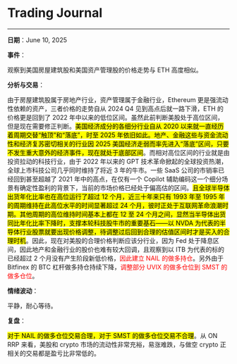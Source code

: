# Trading Journal

---

**日期**：June 10, 2025

**事件**：

观察到美国房屋建筑股和美国资产管理股的价格走势与 ETH 高度相似。

**分析与交易**：

由于房屋建筑股属于房地产行业，资产管理属于金融行业，Ethereum 更是强流动性依赖的资产，三者价格的走势自从 2024 Q4 见到高点后就一路下滑，ETH 的价格更是回到了 2022 年中以来的低位区间。虽然此前判断美股处于高位区间，但是现在需要修正判断。<mark>美国经济成分的各细分行业自从 2020 以来就一直经历着周期交替“触顶”和“落底”，时至 2025 年依旧如此。地产、金融这些与资金流动性和经济复苏密切相关的行业因 2025 美国经济走弱而率先进入“落底”区间，只要不发生重大意外的经济事件，现在就处于底部区间</mark>。而相对高位区间的行业就是由投资拉动的科技行业，由于 2022 年以来的 GPT 技术革命掀起的全球投资热潮，全球上市科技公司几乎同时维持了将近 3 年的牛市。一些 SaaS 公司的市销率已经回到甚至超越了 2021 年中的高点，在仅有一个 Copilot 辅助编码这一个细分场景有确定性盈利的背景下，当前的市场价格已经处于偏高估的区间。<mark>且全球半导体出货年化比率也在高位运行了超过 12 个月，近三十年来只有 1993 年至 1995 年的周期维持在此高位水平的时间显著超过 24 个月，彼时正处于互联网革命浪潮时期。其他周期的高位维持时间基本上都在 12 至 24 个月之间，显然当半导体出货同比年化比率下降时，支撑本轮科技股牛市的重要基石——以 NVDA 为代表的半导体行业股票就要出现价格调整，待调整过后回到合理的估值区间时才是买入的合理时机</mark>。因此，现在对美股的合理价格判断应该分行业，因为 Fed 处于降息区间，因此地产和金融行业的股价也难有较大回调，且观察到以 ITB 为代表的标的已经超过 2 个月没有产生阶段新低价格，<span style="color: red;">因此建立 NAIL 的做多持仓</span>。另外由于 Bitfinex 的 BTC 杠杆做多持仓持续下降，<span style="color: red;">调整部分 UVIX 的做多仓位到 SMST 的做多仓位</span>。

**情绪波动**：

平静，耐心等待。

**复盘**：

<mark>对于 NAIL 的做多仓位交易合理，对于 SMST 的做多仓位交易不合理</mark>。从 ON RRP 来看，美股和 crypto 市场的流动性非常充裕，易涨难跌，与做空 crypto 正相关的交易都是盈亏比非常低的。
